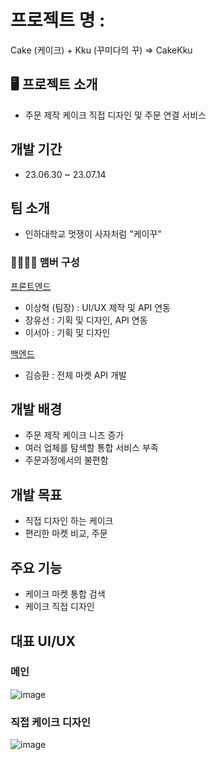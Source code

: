 # 프로젝트 명 : 
Cake (케이크) + Kku (꾸미다의 꾸) => CakeKku
## 🖥️ 프로젝트 소개
- 주문 제작 케이크 직접 디자인 및 주문 연결 서비스
## 개발 기간
- 23.06.30 ~ 23.07.14
## 팀 소개
- 인하대학교 멋쟁이 사자처럼 "케이꾸"
### 👨‍👩‍👧‍👦 맴버 구성
[프론트엔드](https://github.com/Likelion-Inha-11/Summer-thon-cakekku-fe)
- 이상혁 (팀장) : UI/UX 제작 및 API 연동
- 장유선 : 기획 및 디자인, API 연동
- 이서아 : 기획 및 디자인

[백엔드](https://github.com/kseysh/SUMMERTHON_3_BE)
- 김승환 : 전체 마켓 API 개발
  
## 개발 배경
- 주문 제작 케이크 니즈 증가
- 여러 업체를 탐색할 통합 서비스 부족
- 주문과정에서의 불편함
## 개발 목표
- 직접 디자인 하는 케이크
- 편리한 마켓 비교, 주문
## 주요 기능
- 케이크 마켓 통합 검색
- 케이크 직접 디자인

## 대표 UI/UX
### 메인
![image](https://github.com/kseysh/SUMMERTHON_3_BE/assets/69035864/1f40e539-625e-40c3-b0a4-e304832f0924)

### 직접 케이크 디자인
![image](https://github.com/kseysh/SUMMERTHON_3_BE/assets/69035864/500c4a42-9451-4003-b310-93ca66a78958)

